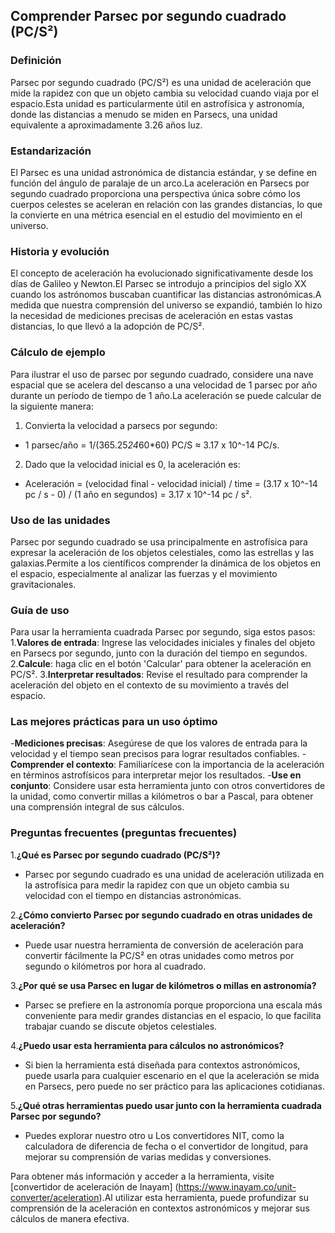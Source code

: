 ## Comprender Parsec por segundo cuadrado (PC/S²)

### Definición
Parsec por segundo cuadrado (PC/S²) es una unidad de aceleración que mide la rapidez con que un objeto cambia su velocidad cuando viaja por el espacio.Esta unidad es particularmente útil en astrofísica y astronomía, donde las distancias a menudo se miden en Parsecs, una unidad equivalente a aproximadamente 3.26 años luz.

### Estandarización
El Parsec es una unidad astronómica de distancia estándar, y se define en función del ángulo de paralaje de un arco.La aceleración en Parsecs por segundo cuadrado proporciona una perspectiva única sobre cómo los cuerpos celestes se aceleran en relación con las grandes distancias, lo que la convierte en una métrica esencial en el estudio del movimiento en el universo.

### Historia y evolución
El concepto de aceleración ha evolucionado significativamente desde los días de Galileo y Newton.El Parsec se introdujo a principios del siglo XX cuando los astrónomos buscaban cuantificar las distancias astronómicas.A medida que nuestra comprensión del universo se expandió, también lo hizo la necesidad de mediciones precisas de aceleración en estas vastas distancias, lo que llevó a la adopción de PC/S².

### Cálculo de ejemplo
Para ilustrar el uso de parsec por segundo cuadrado, considere una nave espacial que se acelera del descanso a una velocidad de 1 parsec por año durante un período de tiempo de 1 año.La aceleración se puede calcular de la siguiente manera:

1. Convierta la velocidad a parsecs por segundo:
- 1 parsec/año = 1/(365.25*24*60*60) PC/S ≈ 3.17 x 10^-14 PC/s.
2. Dado que la velocidad inicial es 0, la aceleración es:
- Aceleración = (velocidad final - velocidad inicial) / time = (3.17 x 10^-14 pc / s - 0) / (1 año en segundos) = 3.17 x 10^-14 pc / s².

### Uso de las unidades
Parsec por segundo cuadrado se usa principalmente en astrofísica para expresar la aceleración de los objetos celestiales, como las estrellas y las galaxias.Permite a los científicos comprender la dinámica de los objetos en el espacio, especialmente al analizar las fuerzas y el movimiento gravitacionales.

### Guía de uso
Para usar la herramienta cuadrada Parsec por segundo, siga estos pasos:
1.**Valores de entrada**: Ingrese las velocidades iniciales y finales del objeto en Parsecs por segundo, junto con la duración del tiempo en segundos.
2.**Calcule**: haga clic en el botón 'Calcular' para obtener la aceleración en PC/S².
3.**Interpretar resultados**: Revise el resultado para comprender la aceleración del objeto en el contexto de su movimiento a través del espacio.

### Las mejores prácticas para un uso óptimo
-**Mediciones precisas**: Asegúrese de que los valores de entrada para la velocidad y el tiempo sean precisos para lograr resultados confiables.
-**Comprender el contexto**: Familiarícese con la importancia de la aceleración en términos astrofísicos para interpretar mejor los resultados.
-**Use en conjunto**: Considere usar esta herramienta junto con otros convertidores de la unidad, como convertir millas a kilómetros o bar a Pascal, para obtener una comprensión integral de sus cálculos.

### Preguntas frecuentes (preguntas frecuentes)

1.**¿Qué es Parsec por segundo cuadrado (PC/S²)?**
- Parsec por segundo cuadrado es una unidad de aceleración utilizada en la astrofísica para medir la rapidez con que un objeto cambia su velocidad con el tiempo en distancias astronómicas.

2.**¿Cómo convierto Parsec por segundo cuadrado en otras unidades de aceleración?**
- Puede usar nuestra herramienta de conversión de aceleración para convertir fácilmente la PC/S² en otras unidades como metros por segundo o kilómetros por hora al cuadrado.

3.**¿Por qué se usa Parsec en lugar de kilómetros o millas en astronomía?**
- Parsec se prefiere en la astronomía porque proporciona una escala más conveniente para medir grandes distancias en el espacio, lo que facilita trabajar cuando se discute objetos celestiales.

4.**¿Puedo usar esta herramienta para cálculos no astronómicos?**
- Si bien la herramienta está diseñada para contextos astronómicos, puede usarla para cualquier escenario en el que la aceleración se mida en Parsecs, pero puede no ser práctico para las aplicaciones cotidianas.

5.**¿Qué otras herramientas puedo usar junto con la herramienta cuadrada Parsec por segundo?**
- Puedes explorar nuestro otro u Los convertidores NIT, como la calculadora de diferencia de fecha o el convertidor de longitud, para mejorar su comprensión de varias medidas y conversiones.

Para obtener más información y acceder a la herramienta, visite [convertidor de aceleración de Inayam] (https://www.inayam.co/unit-converter/aceleration).Al utilizar esta herramienta, puede profundizar su comprensión de la aceleración en contextos astronómicos y mejorar sus cálculos de manera efectiva.